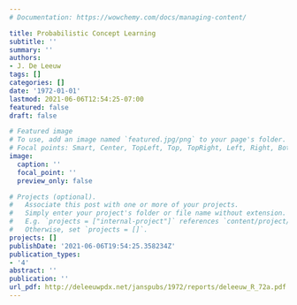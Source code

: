 ```yaml
---
# Documentation: https://wowchemy.com/docs/managing-content/

title: Probabilistic Concept Learning
subtitle: ''
summary: ''
authors:
- J. De Leeuw
tags: []
categories: []
date: '1972-01-01'
lastmod: 2021-06-06T12:54:25-07:00
featured: false
draft: false

# Featured image
# To use, add an image named `featured.jpg/png` to your page's folder.
# Focal points: Smart, Center, TopLeft, Top, TopRight, Left, Right, BottomLeft, Bottom, BottomRight.
image:
  caption: ''
  focal_point: ''
  preview_only: false

# Projects (optional).
#   Associate this post with one or more of your projects.
#   Simply enter your project's folder or file name without extension.
#   E.g. `projects = ["internal-project"]` references `content/project/deep-learning/index.md`.
#   Otherwise, set `projects = []`.
projects: []
publishDate: '2021-06-06T19:54:25.358234Z'
publication_types:
- '4'
abstract: ''
publication: ''
url_pdf: http://deleeuwpdx.net/janspubs/1972/reports/deleeuw_R_72a.pdf
---
```

